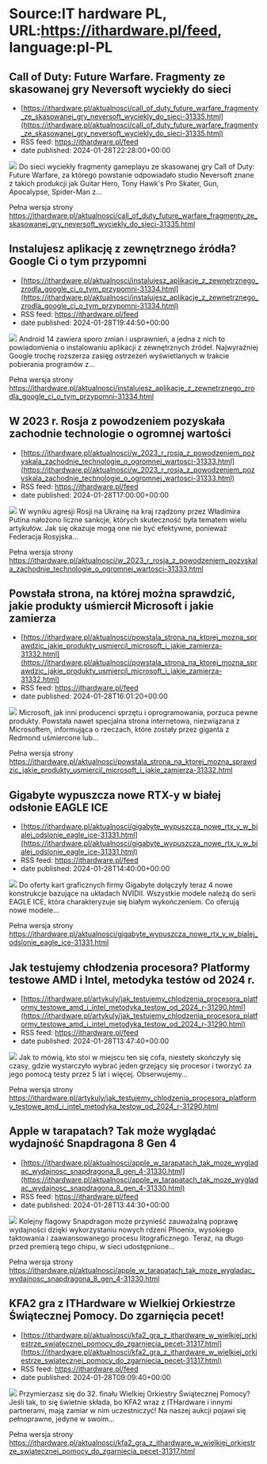 # Source:IT hardware PL, URL:https://ithardware.pl/feed, language:pl-PL

## Call of Duty: Future Warfare. Fragmenty ze skasowanej gry Neversoft wyciekły do sieci
 - [https://ithardware.pl/aktualnosci/call_of_duty_future_warfare_fragmenty_ze_skasowanej_gry_neversoft_wyciekly_do_sieci-31335.html](https://ithardware.pl/aktualnosci/call_of_duty_future_warfare_fragmenty_ze_skasowanej_gry_neversoft_wyciekly_do_sieci-31335.html)
 - RSS feed: https://ithardware.pl/feed
 - date published: 2024-01-28T22:28:00+00:00

<img src="https://ithardware.pl/artykuly/min/31335_1.jpg" />            Do sieci wyciekły fragmenty gameplayu ze skasowanej gry Call of Duty: Future Warfare, za kt&oacute;rego powstanie odpowiadało studio&nbsp;Neversoft znane z takich produkcji jak Guitar Hero,&nbsp;Tony Hawk's Pro Skater, Gun, Apocalypse, Spider-Man z...
            <p>Pełna wersja strony <a href="https://ithardware.pl/aktualnosci/call_of_duty_future_warfare_fragmenty_ze_skasowanej_gry_neversoft_wyciekly_do_sieci-31335.html">https://ithardware.pl/aktualnosci/call_of_duty_future_warfare_fragmenty_ze_skasowanej_gry_neversoft_wyciekly_do_sieci-31335.html</a></p>

## Instalujesz aplikację z zewnętrznego źródła? Google Ci o tym przypomni
 - [https://ithardware.pl/aktualnosci/instalujesz_aplikacje_z_zewnetrznego_zrodla_google_ci_o_tym_przypomni-31334.html](https://ithardware.pl/aktualnosci/instalujesz_aplikacje_z_zewnetrznego_zrodla_google_ci_o_tym_przypomni-31334.html)
 - RSS feed: https://ithardware.pl/feed
 - date published: 2024-01-28T19:44:50+00:00

<img src="https://ithardware.pl/artykuly/min/31334_1.jpg" />            Android 14 zawiera sporo zmian i usprawnień, a jedna z nich to powiadomienia o instalowaniu aplikacji z zewnętrznych źr&oacute;deł. Najwyraźniej Google trochę rozszerza zasięg ostrzeżeń wyświetlanych w trakcie pobierania program&oacute;w z...
            <p>Pełna wersja strony <a href="https://ithardware.pl/aktualnosci/instalujesz_aplikacje_z_zewnetrznego_zrodla_google_ci_o_tym_przypomni-31334.html">https://ithardware.pl/aktualnosci/instalujesz_aplikacje_z_zewnetrznego_zrodla_google_ci_o_tym_przypomni-31334.html</a></p>

## W 2023 r. Rosja z powodzeniem pozyskała zachodnie technologie o ogromnej wartości
 - [https://ithardware.pl/aktualnosci/w_2023_r_rosja_z_powodzeniem_pozyskala_zachodnie_technologie_o_ogromnej_wartosci-31333.html](https://ithardware.pl/aktualnosci/w_2023_r_rosja_z_powodzeniem_pozyskala_zachodnie_technologie_o_ogromnej_wartosci-31333.html)
 - RSS feed: https://ithardware.pl/feed
 - date published: 2024-01-28T17:00:00+00:00

<img src="https://ithardware.pl/artykuly/min/31333_1.jpg" />            W wyniku agresji Rosji na Ukrainę na kraj rządzony przez Władimira Putina nałożono liczne sankcje, kt&oacute;rych skuteczność była tematem wielu artykuł&oacute;w. Jak się okazuje mogą one nie być efektywne, ponieważ Federacja Rosyjska...
            <p>Pełna wersja strony <a href="https://ithardware.pl/aktualnosci/w_2023_r_rosja_z_powodzeniem_pozyskala_zachodnie_technologie_o_ogromnej_wartosci-31333.html">https://ithardware.pl/aktualnosci/w_2023_r_rosja_z_powodzeniem_pozyskala_zachodnie_technologie_o_ogromnej_wartosci-31333.html</a></p>

## Powstała strona, na której można sprawdzić, jakie produkty uśmiercił Microsoft i jakie zamierza
 - [https://ithardware.pl/aktualnosci/powstala_strona_na_ktorej_mozna_sprawdzic_jakie_produkty_usmiercil_microsoft_i_jakie_zamierza-31332.html](https://ithardware.pl/aktualnosci/powstala_strona_na_ktorej_mozna_sprawdzic_jakie_produkty_usmiercil_microsoft_i_jakie_zamierza-31332.html)
 - RSS feed: https://ithardware.pl/feed
 - date published: 2024-01-28T16:01:20+00:00

<img src="https://ithardware.pl/artykuly/min/31332_1.jpg" />            Microsoft, jak inni producenci sprzętu i oprogramowania, porzuca pewne produkty. Powstała nawet specjalna strona internetowa, niezwiązana z Microsoftem,&nbsp;informująca o rzeczach, kt&oacute;re zostały przez giganta z Redmond&nbsp;uśmiercone lub...
            <p>Pełna wersja strony <a href="https://ithardware.pl/aktualnosci/powstala_strona_na_ktorej_mozna_sprawdzic_jakie_produkty_usmiercil_microsoft_i_jakie_zamierza-31332.html">https://ithardware.pl/aktualnosci/powstala_strona_na_ktorej_mozna_sprawdzic_jakie_produkty_usmiercil_microsoft_i_jakie_zamierza-31332.html</a></p>

## Gigabyte wypuszcza nowe RTX-y w białej odsłonie EAGLE ICE
 - [https://ithardware.pl/aktualnosci/gigabyte_wypuszcza_nowe_rtx_y_w_bialej_odslonie_eagle_ice-31331.html](https://ithardware.pl/aktualnosci/gigabyte_wypuszcza_nowe_rtx_y_w_bialej_odslonie_eagle_ice-31331.html)
 - RSS feed: https://ithardware.pl/feed
 - date published: 2024-01-28T14:40:00+00:00

<img src="https://ithardware.pl/artykuly/min/31331_1.jpg" />            Do oferty kart graficznych firmy Gigabyte dołączyły teraz 4 nowe konstrukcje bazujące na układach NVIDII. Wszystkie modele należą do serii EAGLE ICE, kt&oacute;ra charakteryzuje się białym wykończeniem. Co oferują nowe modele...
            <p>Pełna wersja strony <a href="https://ithardware.pl/aktualnosci/gigabyte_wypuszcza_nowe_rtx_y_w_bialej_odslonie_eagle_ice-31331.html">https://ithardware.pl/aktualnosci/gigabyte_wypuszcza_nowe_rtx_y_w_bialej_odslonie_eagle_ice-31331.html</a></p>

## Jak testujemy chłodzenia procesora? Platformy testowe AMD i Intel, metodyka testów od 2024 r.
 - [https://ithardware.pl/artykuly/jak_testujemy_chlodzenia_procesora_platformy_testowe_amd_i_intel_metodyka_testow_od_2024_r-31290.html](https://ithardware.pl/artykuly/jak_testujemy_chlodzenia_procesora_platformy_testowe_amd_i_intel_metodyka_testow_od_2024_r-31290.html)
 - RSS feed: https://ithardware.pl/feed
 - date published: 2024-01-28T13:47:40+00:00

<img src="https://ithardware.pl/artykuly/min/31290_1.jpg" />            Jak to m&oacute;wią, kto stoi w miejscu ten się cofa, niestety skończyły się czasy, gdzie wystarczyło wybrać jeden grzejący się procesor i tworzyć za jego pomocą testy przez 5 lat i więcej. Obserwujemy...
            <p>Pełna wersja strony <a href="https://ithardware.pl/artykuly/jak_testujemy_chlodzenia_procesora_platformy_testowe_amd_i_intel_metodyka_testow_od_2024_r-31290.html">https://ithardware.pl/artykuly/jak_testujemy_chlodzenia_procesora_platformy_testowe_amd_i_intel_metodyka_testow_od_2024_r-31290.html</a></p>

## Apple w tarapatach? Tak może wyglądać wydajność Snapdragona 8 Gen 4
 - [https://ithardware.pl/aktualnosci/apple_w_tarapatach_tak_moze_wygladac_wydajnosc_snapdragona_8_gen_4-31330.html](https://ithardware.pl/aktualnosci/apple_w_tarapatach_tak_moze_wygladac_wydajnosc_snapdragona_8_gen_4-31330.html)
 - RSS feed: https://ithardware.pl/feed
 - date published: 2024-01-28T13:44:30+00:00

<img src="https://ithardware.pl/artykuly/min/31330_1.jpg" />            Kolejny flagowy Snapdragon może przynieść zauważalną poprawę wydajności dzięki wykorzystaniu nowych rdzeni Phoenix, wysokiego taktowania i zaawansowanego procesu litograficznego. Teraz, na długo przed premierą tego chipu, w sieci udostępnione...
            <p>Pełna wersja strony <a href="https://ithardware.pl/aktualnosci/apple_w_tarapatach_tak_moze_wygladac_wydajnosc_snapdragona_8_gen_4-31330.html">https://ithardware.pl/aktualnosci/apple_w_tarapatach_tak_moze_wygladac_wydajnosc_snapdragona_8_gen_4-31330.html</a></p>

## KFA2 gra z ITHardware w Wielkiej Orkiestrze Świątecznej Pomocy. Do zgarnięcia pecet!
 - [https://ithardware.pl/aktualnosci/kfa2_gra_z_ithardware_w_wielkiej_orkiestrze_swiatecznej_pomocy_do_zgarniecia_pecet-31317.html](https://ithardware.pl/aktualnosci/kfa2_gra_z_ithardware_w_wielkiej_orkiestrze_swiatecznej_pomocy_do_zgarniecia_pecet-31317.html)
 - RSS feed: https://ithardware.pl/feed
 - date published: 2024-01-28T09:09:40+00:00

<img src="https://ithardware.pl/artykuly/min/31317_1.jpg" />            Przymierzasz się do 32. finału Wielkiej Orkiestry Świątecznej Pomocy? Jeśli tak, to się świetnie składa, bo KFA2 wraz z ITHardware i innymi partnerami, mają zamiar w nim uczestniczyć! Na naszej aukcji pojawi się pełnoprawne, jedyne w swoim...
            <p>Pełna wersja strony <a href="https://ithardware.pl/aktualnosci/kfa2_gra_z_ithardware_w_wielkiej_orkiestrze_swiatecznej_pomocy_do_zgarniecia_pecet-31317.html">https://ithardware.pl/aktualnosci/kfa2_gra_z_ithardware_w_wielkiej_orkiestrze_swiatecznej_pomocy_do_zgarniecia_pecet-31317.html</a></p>

